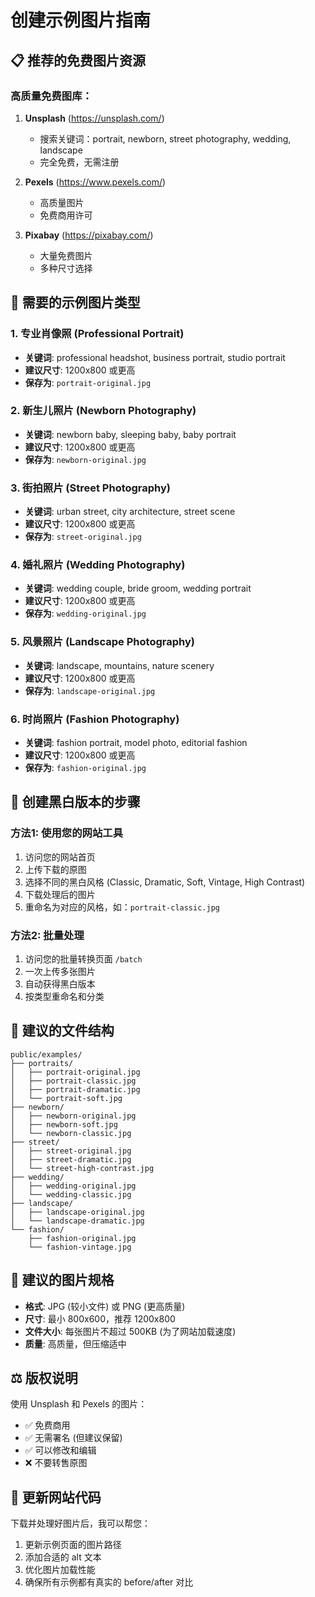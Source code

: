 # 创建示例图片指南

## 📋 推荐的免费图片资源

### 高质量免费图库：
1. **Unsplash** (https://unsplash.com/)
   - 搜索关键词：portrait, newborn, street photography, wedding, landscape
   - 完全免费，无需注册

2. **Pexels** (https://www.pexels.com/)
   - 高质量图片
   - 免费商用许可

3. **Pixabay** (https://pixabay.com/)
   - 大量免费图片
   - 多种尺寸选择

## 🎯 需要的示例图片类型

### 1. 专业肖像照 (Professional Portrait)
- **关键词**: professional headshot, business portrait, studio portrait
- **建议尺寸**: 1200x800 或更高
- **保存为**: `portrait-original.jpg`

### 2. 新生儿照片 (Newborn Photography)
- **关键词**: newborn baby, sleeping baby, baby portrait
- **建议尺寸**: 1200x800 或更高
- **保存为**: `newborn-original.jpg`

### 3. 街拍照片 (Street Photography)
- **关键词**: urban street, city architecture, street scene
- **建议尺寸**: 1200x800 或更高
- **保存为**: `street-original.jpg`

### 4. 婚礼照片 (Wedding Photography)
- **关键词**: wedding couple, bride groom, wedding portrait
- **建议尺寸**: 1200x800 或更高
- **保存为**: `wedding-original.jpg`

### 5. 风景照片 (Landscape Photography)
- **关键词**: landscape, mountains, nature scenery
- **建议尺寸**: 1200x800 或更高
- **保存为**: `landscape-original.jpg`

### 6. 时尚照片 (Fashion Photography)
- **关键词**: fashion portrait, model photo, editorial fashion
- **建议尺寸**: 1200x800 或更高
- **保存为**: `fashion-original.jpg`

## 🔄 创建黑白版本的步骤

### 方法1: 使用您的网站工具
1. 访问您的网站首页
2. 上传下载的原图
3. 选择不同的黑白风格 (Classic, Dramatic, Soft, Vintage, High Contrast)
4. 下载处理后的图片
5. 重命名为对应的风格，如：`portrait-classic.jpg`

### 方法2: 批量处理
1. 访问您的批量转换页面 `/batch`
2. 一次上传多张图片
3. 自动获得黑白版本
4. 按类型重命名和分类

## 📁 建议的文件结构

```
public/examples/
├── portraits/
│   ├── portrait-original.jpg
│   ├── portrait-classic.jpg
│   ├── portrait-dramatic.jpg
│   └── portrait-soft.jpg
├── newborn/
│   ├── newborn-original.jpg
│   ├── newborn-soft.jpg
│   └── newborn-classic.jpg
├── street/
│   ├── street-original.jpg
│   ├── street-dramatic.jpg
│   └── street-high-contrast.jpg
├── wedding/
│   ├── wedding-original.jpg
│   └── wedding-classic.jpg
├── landscape/
│   ├── landscape-original.jpg
│   └── landscape-dramatic.jpg
└── fashion/
    ├── fashion-original.jpg
    └── fashion-vintage.jpg
```

## 🎨 建议的图片规格

- **格式**: JPG (较小文件) 或 PNG (更高质量)
- **尺寸**: 最小 800x600，推荐 1200x800
- **文件大小**: 每张图片不超过 500KB (为了网站加载速度)
- **质量**: 高质量，但压缩适中

## ⚖️ 版权说明

使用 Unsplash 和 Pexels 的图片：
- ✅ 免费商用
- ✅ 无需署名 (但建议保留)
- ✅ 可以修改和编辑
- ❌ 不要转售原图

## 🚀 更新网站代码

下载并处理好图片后，我可以帮您：
1. 更新示例页面的图片路径
2. 添加合适的 alt 文本
3. 优化图片加载性能
4. 确保所有示例都有真实的 before/after 对比